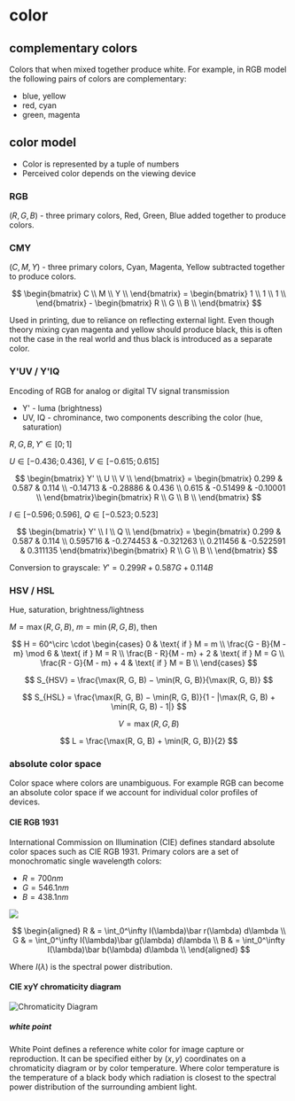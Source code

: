 # color

## complementary colors

Colors that when mixed together produce white. For example, in RGB model the following pairs of colors are complementary:

- blue, yellow
- red, cyan
- green, magenta

## color model

- Color is represented by a tuple of numbers
- Perceived color depends on the viewing device

### RGB

$(R, G, B)$ - three primary colors, Red, Green, Blue added together to produce colors.

### CMY

$(C, M, Y)$ - three primary colors, Cyan, Magenta, Yellow subtracted together to produce colors.

$$
\begin{bmatrix}
	C \\
	M \\
	Y \\
\end{bmatrix} = \begin{bmatrix}
	1 \\
	1 \\
	1 \\
\end{bmatrix} - \begin{bmatrix}
	R \\
	G \\
	B \\
\end{bmatrix}
$$

Used in printing, due to reliance on reflecting external light. Even though theory mixing cyan magenta and yellow should produce black, this is often not the case in the real world and thus black is introduced as a separate color.

### Y'UV / Y'IQ

Encoding of RGB for analog or digital TV signal transmission

- Y' - luma (brightness)
- UV, IQ - chrominance, two components describing the color (hue, saturation)

$R,G,B,Y' \in [0; 1]$

$U \in [−0.436; 0.436]$, $V \in [−0.615; 0.615]$

$$
\begin{bmatrix}
	Y' \\
	U \\
	V \\
\end{bmatrix} = \begin{bmatrix}
	0.299 & 0.587 & 0.114 \\
	-0.14713 & -0.28886 & 0.436 \\
	0.615 & -0.51499 & -0.10001 \\
\end{bmatrix}\begin{bmatrix}
	R \\
	G \\
	B \\
\end{bmatrix}
$$

$I \in [−0.596; 0.596]$, $Q \in [−0.523; 0.523]$

$$
\begin{bmatrix}
	Y' \\
	I \\
	Q \\
\end{bmatrix} = \begin{bmatrix}
	0.299 & 0.587 & 0.114 \\
	0.595716 & -0.274453 & -0.321263 \\
	0.211456 & -0.522591 & 0.311135
\end{bmatrix}\begin{bmatrix}
	R \\
	G \\
	B \\
\end{bmatrix}
$$

Conversion to grayscale: $Y' = 0.299R + 0.587G + 0.114B$

### HSV / HSL

Hue, saturation, brightness/lightness

$M = \max(R,G,B)$, $m = \min(R,G,B)$, then

$$
H = 60^\circ \cdot \begin{cases}
	0 & \text{ if } M = m \\
	\frac{G - B}{M - m} \mod 6 & \text{ if } M = R \\
	\frac{B - R}{M - m} + 2 & \text{ if } M = G \\
	\frac{R - G}{M - m} + 4 & \text{ if } M = B \\
\end{cases}
$$

$$
S_{HSV} = \frac{\max(R, G, B) − \min(R, G, B)}{\max(R, G, B)}
$$

$$
S_{HSL} = \frac{\max(R, G, B) − \min(R, G, B)}{1 - |\max(R, G, B) + \min(R, G, B) - 1|}
$$

$$
V = \max(R, G, B)
$$

$$
L = \frac{\max(R, G, B) + \min(R, G, B)}{2}
$$

### absolute color space

Color space where colors are unambiguous. For example RGB can become an absolute color space if we account for individual color profiles of devices.

#### CIE RGB 1931

International Commission on Illumination (CIE) defines standard absolute color spaces such as CIE RGB 1931. Primary colors are a set of monochromatic single wavelength colors:

- $R = 700nm$
- $G = 546.1nm$
- $B = 438.1nm$

![](https://www.researchgate.net/profile/David-Nebouy/publication/325876976/figure/fig20/AS:651592764231687@1532363229643/Plot-of-the-CIE-RGB-color-matching-functions-for-the-1931-CIE-Standard-observer.png)

$$
\begin{aligned}
	R & = \int_0^\infty I(\lambda)\bar r(\lambda) d\lambda \\
	G & = \int_0^\infty I(\lambda)\bar g(\lambda) d\lambda \\
	B & = \int_0^\infty I(\lambda)\bar b(\lambda) d\lambda \\
\end{aligned}
$$

Where $I(\lambda)$ is the spectral power distribution.

#### CIE xyY chromaticity diagram

![Chromaticity Diagram](https://www.researchgate.net/profile/Octavio-Espinoza/publication/253910240/figure/fig2/AS:298057896873992@1448073948464/CIE-xy-chromaticity-diagram-Source-document.png)

##### white point

White Point defines a reference white color for image capture or reproduction. It can be specified either by $(x, y)$ coordinates on a chromaticity diagram or by color temperature. Where color temperature is the temperature of a black body which radiation is closest to the spectral power distribution of the surrounding ambient light.
